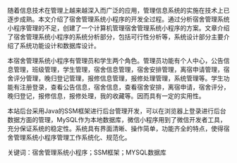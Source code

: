 随着信息技术在管理上越来越深入而广泛的应用，管理信息系统的实施在技术上已逐步成熟。本文介绍了宿舍管理系统小程序的开发全过程。通过分析宿舍管理系统小程序管理的不足，创建了一个计算机管理宿舍管理系统小程序的方案。文章介绍了宿舍管理系统小程序的系统分析部分，包括可行性分析等，系统设计部分主要介绍了系统功能设计和数据库设计。

本宿舍管理系统小程序有管理员和学生两个角色。管理员功能有个人中心，公告信息管理，班级管理，学生管理，宿舍信息管理，宿舍安排管理，离宿申请管理，宿舍评分管理，晚归登记管理，报修信息管理，报修处理管理，系统管理等。学生功能有注册登录，查看公告信息，宿舍信息，查看宿舍安排，离宿申请，宿舍评分，晚归登记，报修信息，报修处理，我的收藏等。因而具有一定的实用性。

本站后台采用Java的SSM框架进行后台管理开发，可以在浏览器上登录进行后台数据方面的管理，MySQL作为本地数据库，微信小程序用到了微信开发者工具，充分保证系统的稳定性。系统具有界面清晰、操作简单，功能齐全的特点，使得宿舍管理系统小程序管理工作系统化、规范化。

关键词：宿舍管理系统小程序；SSM框架；MYSQL数据库
